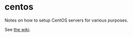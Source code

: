 centos
======

Notes on how to setup CentOS servers for various purposes.

See [the wiki](https://github.com/csusbdt/centos/wiki/Home).
